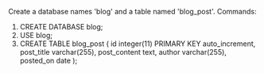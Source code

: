Create a database names 'blog' and a table named 'blog_post'.
Commands:
1. CREATE DATABASE blog;
2. USE blog;
3. CREATE TABLE blog_post (
			id integer(11) PRIMARY KEY auto_increment,
			post_title varchar(255),
			post_content text,
			author varchar(255),
			posted_on date
			);	
